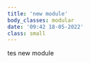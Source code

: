 ```yaml
---
title: 'new module'
body_classes: modular
date: '09:42 18-05-2022'
class: small
---
```


tes new module